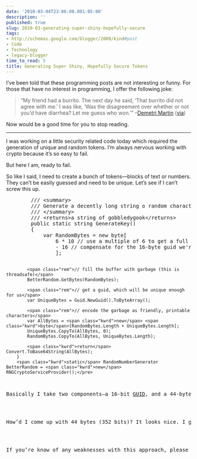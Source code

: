 ```yaml
---
date: '2010-03-04T23:06:00.001-05:00'
description: ''
published: true
slug: 2010-03-generating-super-shiny-hopefully-secure
tags:
- http://schemas.google.com/blogger/2008/kind#post
- Code
- Technology
- legacy-blogger
time_to_read: 5
title: Generating Super Shiny, Hopefully Secure Tokens
---
```


<p>I’ve been told that these programming posts are not interesting or funny. For those that have no interest in programming, I offer the following joke:</p>
<blockquote> 
<p>“My friend had a burrito. The next day he said, ‘That burrito did not agree with me.’ I was like, ‘Was the disagreement over whether or not you’d have diarrhea? Let me guess who won.’” –<a href="http://www.demetrimartin.com/">Demetri Martin</a> (<a href="http://captainpinhead.wordpress.com/2006/10/01/demetri-martin-quotes/">via</a>)</p>
</blockquote>
<p>Now would be a good time for you to stop reading.</p>  <hr />
<p>I was working on a little security related code today which required the generation of unique and random tokens. I’m always nervous working with crypto because it’s so easy to fail. </p>
<p>But here I am, ready to fail.</p>
<p>So like I said, I need to create a bunch of tokens—blocks of text or numbers. They can’t be easily guessed and need to be unique. Let’s see if I can’t screw this up.</p>  <pre class="csharpcode">        <span class="rem">/// &lt;summary&gt;</span>
        <span class="rem">/// Generate a decently long string o random characters, suitable for tokens</span>
        <span class="rem">/// &lt;/summary&gt;</span>
        <span class="rem">/// &lt;returns&gt;a string of gobbledygook&lt;/returns&gt;</span>
        <span class="kwrd">public</span> <span class="kwrd">static</span> <span class="kwrd">string</span> GenerateKey()
        {
            var RandomBytes = <span class="kwrd">new</span> <span class="kwrd">byte</span>[
                6 * 10 <span class="rem">// use a multiple of 6 to get a full base64 output <a href="http://en.wikipedia.org/wiki/Base64">http://en.wikipedia.org/wiki/Base64</span>
</a>                - 16 <span class="rem">// compensate for the 16-byte guid we're going to add in </span>
                ];

            <span class="rem">// fill the buffer with garbage (this is threadsafe)</span>
            BetterRandom.GetBytes(RandomBytes);

            <span class="rem">// get a guid, which will be unique enough for us</span>
            var UniqueBytes = Guid.NewGuid().ToByteArray();

            <span class="rem">// encode the garbage as friendly, printable characters</span>
            var AllBytes = <span class="kwrd">new</span> <span class="kwrd">byte</span>[RandomBytes.Length + UniqueBytes.Length];
            UniqueBytes.CopyTo(AllBytes, 0);
            RandomBytes.CopyTo(AllBytes, UniqueBytes.Length);

            <span class="kwrd">return</span> Convert.ToBase64String(AllBytes);
        }
        <span class="kwrd">static</span> RandomNumberGenerator BetterRandom = <span class="kwrd">new</span> RNGCryptoServiceProvider();</pre>

<p>Basically I take two components—a 16-bit <a href="http://en.wikipedia.org/wiki/Globally_Unique_Identifier">GUID</a>, and a 44-byte chunk of random bits. The GUID would <a href="http://blogs.msdn.com/oldnewthing/archive/2008/06/27/8659071.aspx">normally be enough</a> to satisfy me as they are pretty much unique (and the Win32 algorithm might even guarantee them to be unique when considering a single machine) <em>but</em>, I was afraid they might be predictable as they <a href="http://blogs.msdn.com/oldnewthing/archive/2008/06/27/8659071.aspx">aren’t actually all that random</a>. </p>

<p>How’d I come up with 44 bytes (352 bits)? It looks nice. I guessed a few numbers until I got the encoded output to be of reasonable size. Which brings me to the Base64 conversion. This just takes the binary blob of bits and turns them into simple, printable characters so I can pass them around in URLs.</p>

<p>If you’re know of any weaknesses with this approach, please share! Something like this will eventually guard something about as valuable as a garden gnome, so I’m not too worried about it yet. It’s certainly more secure than the simple passwords most of <em>us</em> use.</p>